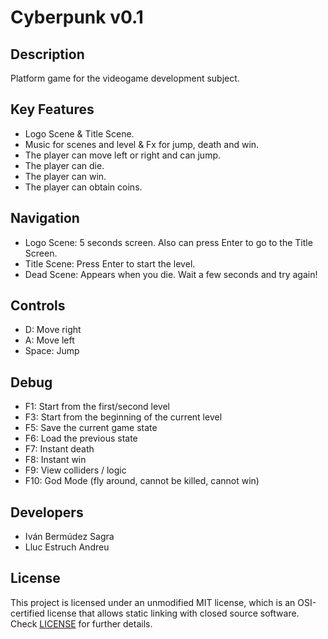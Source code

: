 # Cyberpunk v0.1

## Description

Platform game for the videogame development subject.

## Key Features

 - Logo Scene & Title Scene.
 - Music for scenes and level & Fx for jump, death and win.
 - The player can move left or right and can jump.
 - The player can die.
 - The player can win.
 - The player can obtain coins.
 
 ## Navigation

 - Logo Scene: 5 seconds screen. Also can press Enter to go to the Title Screen.
 - Title Scene: Press Enter to start the level.
 - Dead Scene: Appears when you die. Wait a few seconds and try again!
 
## Controls

 - D: Move right
 - A: Move left
 - Space: Jump
 
 ## Debug

 - F1: Start from the first/second level
 - F3: Start from the beginning of the current level
 - F5: Save the current game state
 - F6: Load the previous state
 - F7: Instant death
 - F8: Instant win
 - F9: View colliders / logic
 - F10: God Mode (fly around, cannot be killed, cannot win)

## Developers

 - Iván Bermúdez Sagra
 - Lluc Estruch Andreu

## License

This project is licensed under an unmodified MIT license, which is an OSI-certified license that allows static linking with closed source software. Check [LICENSE](LICENSE) for further details.
